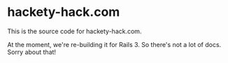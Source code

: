 # hackety-hack.com

This is the source code for hackety-hack.com.

At the moment, we're re-building it for Rails 3. So there's not a lot of docs. Sorry about that!
